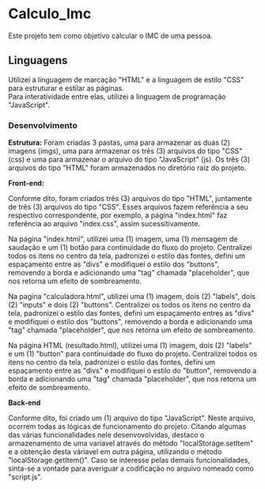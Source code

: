 # Calculo_Imc

Este projeto tem como objetivo calcular o IMC de uma pessoa.

## Linguagens

Utilizei a linguagem de marcação "HTML" e a linguagem de estilo "CSS" para estruturar e estilar as páginas. <br>
Para interatividade entre elas, utilizei a linguagem de programação "JavaScript".<br>

### Desenvolvimento

<strong>Estrutura:</strong> Foram criadas 3 pastas, uma para armazenar as duas (2) imagens (imgs), uma para armazenar os três (3) arquivos do tipo "CSS" (css) e uma para armazenar o arquivo do tipo "JavaScript" (js). Os três (3) arquivos do tipo "HTML" foram armazenados no diretório raiz do projeto.

<strong>Front-end:</strong>

Conforme dito, foram criados três (3) arquivos do tipo "HTML", juntamente de três (3) arquivos do tipo "CSS". Esses arquivos fazem referência a seu respectivo correspondente, por exemplo, a página "index.html" faz referência ao arquivo "index.css", assim sucessitivamente. <br>

Na página "index.html", utilizei uma (1) imagem, uma (1) mensagem de saudação e um (1) botão para continuidade do fluxo do projeto. Centralizei todos os itens no centro da tela, padronizei o estilo das fontes, defini um espaçamento entre as "divs" e modifiquei o estilo dos "buttons", removendo a borda e adicionando uma "tag" chamada "placeholder", que nos retorna um efeito de sombreamento.

Na pagina "calculadora.html", utilizei uma (1) imagem, dois (2) "labels", dois (2) "inputs" e dois (2) "buttons". Centralizei os todos os itens no centro da tela, padronizei o estilo das fontes, defini um espaçamento entres as "divs" e modifiquei o estilo dos "buttons", removendo a borda e adicionando uma "tag" chamada "placeholder", que nos retorna um efeito de sombreamento. 

Na página HTML (resultado.html), utilizei uma (1) imagem, dois (2) "labels" e um (1) "button" para continuidade do fluxo do projeto. Centralizei todos os itens no centro da tela, padronizei o estilo das fontes, defini um espaçamento entre as "divs" e modifiquei o estilo do "button", removendo a borda e adicionando uma "tag" chamada "placeholder", que nos retorna um efeito de sombreamento.

<strong>Back-end</strong>

Conforme dito, foi criado um (1) arquivo do tipo "JavaScript". Neste arquivo, ocorrem todas as lógicas de funcionamento do projeto. Citando algumas das várias funcionalidades nele desenvovolvidas, destaco o armazenamento de uma varíavel através do método "localStorage.setItem" e a obtenção desta váriavel em outra página, utilizando o método "localStorage.getItem()". Caso se interesse pelas demais funcionalidades, sinta-se a vontade para averiguar a codificação no arquivo nomeado como "script.js".
